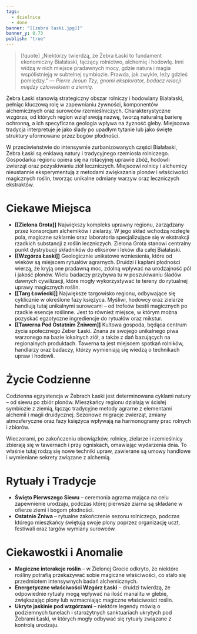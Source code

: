 ```yaml
---
tags:
  - dzielnica
  - done
banner: "[[zebra łaski.jpg]]"
banner_y: 0.73
publish: "true"
---
```

>[!quote] „Niektórzy twierdzą, że Żebra Łaski to fundament ekonomiczny Białałaski, łączący rolnictwo, alchemię i hodowlę. Inni widzą w nich miejsce pradawnych mocy, gdzie natura i magia współistnieją w subtelnej symbiozie. Prawda, jak zwykle, leży gdzieś pomiędzy.”
*— Pierre Jeoun Tzy, gnomi eksplorator, badacz relacji między człowiekiem a ziemią.*

Żebra Łaski stanowią strategiczny obszar rolniczy i hodowlany Białałaski, pełniąc kluczową rolę w zapewnianiu żywności, komponentów alchemicznych oraz surowców rzemieślniczych. Charakterystyczne wzgórza, od których region wziął swoją nazwę, tworzą naturalną barierę ochronną, a ich specyficzna geologia wpływa na żyzność gleby. Miejscowa tradycja interpretuje je jako ślady po upadłym tytanie lub jako święte struktury uformowane przez bogów płodności.

W przeciwieństwie do intensywnie zurbanizowanych części Białałaski, Żebra Łaski są enklawą natury i tradycyjnego rzemiosła rolniczego. Gospodarka regionu opiera się na rotacyjnej uprawie zbóż, hodowli zwierząt oraz pozyskiwaniu ziół leczniczych. Miejscowi rolnicy i alchemicy nieustannie eksperymentują z metodami zwiększania plonów i właściwości magicznych roślin, tworząc unikalne odmiany warzyw oraz leczniczych ekstraktów.
# **Ciekawe Miejsca**

- **[[Zielona Grota]]**
	Największy kompleks uprawny regionu, zarządzany przez konsorcjum alchemików i zielarzy. W jego skład wchodzą rozległe pola, magiczne szklarnie oraz laboratoria specjalizujące się w ekstrakcji rzadkich substancji z roślin leczniczych. Zielona Grota stanowi centralny punkt dystrybucji składników do eliksirów i leków dla całej Białałaski.
- **[[Wzgórza Łaski]]**
	Geologicznie unikatowe wzniesienia, które od wieków są miejscem rytuałów agrarnych. Druidzi i kapłani płodności wierzą, że kryją one pradawną moc, zdolną wpływać na urodzajność pól i jakość plonów. Wielu badaczy przybywa tu w poszukiwaniu śladów dawnych cywilizacji, które mogły wykorzystywać te tereny do rytualnej uprawy magicznych roślin.
- **[[Targ Łowiecki]]**
	Największe targowisko regionu, odbywające się cyklicznie w określone fazy księżyca. Myśliwi, hodowcy oraz zielarze handlują tutaj unikalnymi surowcami – od trofeów bestii magicznych po rzadkie esencje roślinne. Jest to również miejsce, w którym można pozyskać egzotyczne ingrediencje do rytuałów oraz mikstur.
- **[[Tawerna Pod Ostatnim Żniwem]]**
	Kultowa gospoda, będąca centrum życia społecznego Żeber Łaski. Znana ze swojego unikalnego piwa warzonego na bazie lokalnych ziół, a także z dań bazujących na regionalnych produktach. Tawerna ta jest miejscem spotkań rolników, handlarzy oraz badaczy, którzy wymieniają się wiedzą o technikach upraw i hodowli.
# **Życie Codzienne**
Codzienna egzystencja w Żebrach Łaski jest determinowana cyklami natury – od siewu po zbiór plonów. Mieszkańcy regionu działają w ścisłej symbiozie z ziemią, łącząc tradycyjne metody agrarne z elementami alchemii i magii druidycznej. Sezonowe migracje zwierząt, zmiany atmosferyczne oraz fazy księżyca wpływają na harmonogramy prac rolnych i zbiorów.

Wieczorami, po zakończeniu obowiązków, rolnicy, zielarze i rzemieślnicy zbierają się w tawernach i przy ogniskach, omawiając wydarzenia dnia. To właśnie tutaj rodzą się nowe techniki upraw, zawierane są umowy handlowe i wymieniane sekrety związane z alchemią.
# **Rytuały i Tradycje**
- **Święto Pierwszego Siewu** – ceremonia agrarna mająca na celu zapewnienie urodzaju, podczas której pierwsze ziarna są składane w ofierze ziemi i bogom płodności.
- **Ostatnie Żniwa** – rytualne zakończenie sezonu rolniczego, podczas którego mieszkańcy świętują swoje plony poprzez organizację uczt, festiwali oraz targów wymiany surowców.
# **Ciekawostki i Anomalie**
- **Magiczne interakcje roślin** – w Zielonej Grocie odkryto, że niektóre rośliny potrafią przekazywać sobie magiczne właściwości, co stało się przedmiotem intensywnych badań alchemicznych.
- **Energetyczne właściwości Wzgórz Łaski** – druidzi twierdzą, że odpowiednie rytuały mogą wpływać na ilość manalitu w glebie, zwiększając plony lub wzmacniając magiczne właściwości roślin.
- **Ukryte jaskinie pod wzgórzami** – niektóre legendy mówią o podziemnych tunelach i starożytnych sanktuariach ukrytych pod Żebrami Łaski, w których mogły odbywać się rytuały związane z kontrolą urodzaju.